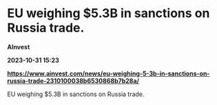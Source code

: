 # EU weighing $5.3B in sanctions on Russia trade.
**AInvest**

**2023-10-31 15:23**

**https://www.ainvest.com/news/eu-weighing-5-3b-in-sanctions-on-russia-trade-2310100038b6530868b7b28a/**

EU weighing $5.3B in sanctions on Russia trade.